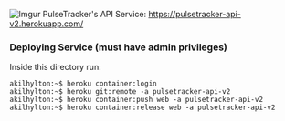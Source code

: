 ![Imgur](https://i.imgur.com/E3s6RUi.png)
PulseTracker's API Service: https://pulsetracker-api-v2.herokuapp.com/

### Deploying Service (must have admin privileges)
Inside this directory run:


```console
akilhylton:~$ heroku container:login
akilhylton:~$ heroku git:remote -a pulsetracker-api-v2
akilhylton:~$ heroku container:push web -a pulsetracker-api-v2
akilhylton:~$ heroku container:release web -a pulsetracker-api-v2
```
